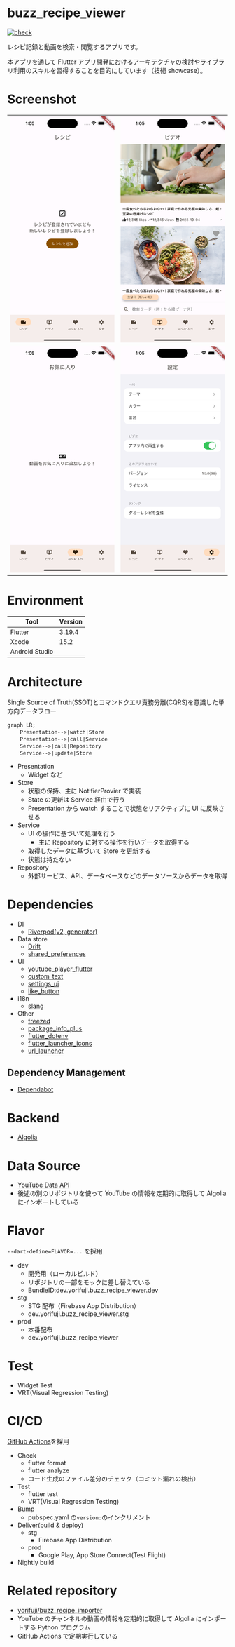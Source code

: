 # buzz_recipe_viewer

[![check](https://github.com/yorifuji/buzz_recipe_viewer/actions/workflows/check.yml/badge.svg?branch=main)](https://github.com/yorifuji/buzz_recipe_viewer/actions/workflows/check.yml)

レシピ記録と動画を検索・閲覧するアプリです。

本アプリを通して Flutter アプリ開発におけるアーキテクチャの検討やライブラリ利用のスキルを習得することを目的にしています（技術 showcase）。

# Screenshot

|                               |                               |
| ----------------------------- | ----------------------------- |
| ![](./images/screenshot1.png) | ![](./images/screenshot2.png) |
| ![](./images/screenshot3.png) | ![](./images/screenshot4.png) |

# Environment

| Tool           | Version |
| -------------- | ------- |
| Flutter        | 3.19.4  |
| Xcode          | 15.2    |
| Android Studio |         |

# Architecture

Single Source of Truth(SSOT)とコマンドクエリ責務分離(CQRS)を意識した単方向データフロー

```mermaid
graph LR;
    Presentation-->|watch|Store
    Presentation-->|call|Service
    Service-->|call|Repository
    Service-->|update|Store
```

- Presentation
  - Widget など
- Store
  - 状態の保持、主に NotifierProvier で実装
  - State の更新は Service 経由で行う
  - Presentation から watch することで状態をリアクティブに UI に反映させる
- Service
  - UI の操作に基づいて処理を行う
    - 主に Repository に対する操作を行いデータを取得する
  - 取得したデータに基づいて Store を更新する
  - 状態は持たない
- Repository
  - 外部サービス、API、データベースなどのデータソースからデータを取得

# Dependencies

- DI
  - [Riverpod(v2, generator)](https://riverpod.dev/)
- Data store
  - [Drift](https://drift.simonbinder.eu/)
  - [shared_preferences](https://pub.dev/packages/shared_preferences)
- UI
  - [youtube_player_flutter](https://pub.dev/packages/youtube_player_flutter)
  - [custom_text](https://pub.dev/packages/custom_text)
  - [settings_ui](https://pub.dev/packages/settings_ui)
  - [like_button](https://pub.dev/packages/like_button)
- i18n
  - [slang](https://pub.dev/packages/slang)
- Other
  - [freezed](https://pub.dev/packages/freezed)
  - [package_info_plus](https://pub.dev/packages/package_info_plus)
  - [flutter_dotenv](https://pub.dev/packages/flutter_dotenv)
  - [flutter_launcher_icons](https://pub.dev/packages/flutter_launcher_icons)
  - [url_launcher](https://pub.dev/packages/url_launcher)

## Dependency Management

- [Dependabot](https://docs.github.com/en/code-security/dependabot/working-with-dependabot)

# Backend

- [Algolia](https://www.algolia.com/)

# Data Source

- [YouTube Data API](https://developers.google.com/youtube/v3)
- 後述の別のリポジトリを使って YouTube の情報を定期的に取得して Algolia にインポートしている

# Flavor

`--dart-define=FLAVOR=...` を採用

- dev
  - 開発用（ローカルビルド）
  - リポジトリの一部をモックに差し替えている
  - BundleID:dev.yorifuji.buzz_recipe_viewer.dev
- stg
  - STG 配布（Firebase App Distribution）
  - dev.yorifuji.buzz_recipe_viewer.stg
- prod
  - 本番配布
  - dev.yorifuji.buzz_recipe_viewer

# Test

- Widget Test
- VRT(Visual Regression Testing)

# CI/CD

[GitHub Actions](https://github.co.jp/features/actions)を採用

- Check
  - flutter format
  - flutter analyze
  - コード生成のファイル差分のチェック（コミット漏れの検出）
- Test
  - flutter test
  - VRT(Visual Regression Testing)
- Bump
  - pubspec.yaml の`version:`のインクリメント
- Deliver(build & deploy)
  - stg
    - Firebase App Distribution
  - prod
    - Google Play, App Store Connect(Test Flight)
- Nightly build

# Related repository

- [yorifuji/buzz_recipe_importer](https://github.com/yorifuji/buzz_recipe_importer)
- YouTube のチャンネルの動画の情報を定期的に取得して Algolia にインポートする Python プログラム
- GitHub Actions で定期実行している
